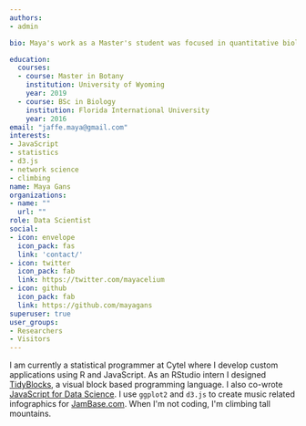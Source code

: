 ```yaml
---
authors:
- admin

bio: Maya's work as a Master's student was focused in quantitative biology. She loves coding and is extremely passionate about data science and data visualization.

education:
  courses:
  - course: Master in Botany
    institution: University of Wyoming
    year: 2019
  - course: BSc in Biology
    institution: Florida International University
    year: 2016
email: "jaffe.maya@gmail.com"
interests:
- JavaScript
- statistics
- d3.js
- network science
- climbing
name: Maya Gans
organizations:
- name: ""
  url: ""
role: Data Scientist
social:
- icon: envelope
  icon_pack: fas
  link: 'contact/'
- icon: twitter
  icon_pack: fab
  link: https://twitter.com/mayacelium
- icon: github
  icon_pack: fab
  link: https://github.com/mayagans
superuser: true
user_groups:
- Researchers
- Visitors
---
```


I am currently a statistical programmer at Cytel where I develop custom applications using R and JavaScript. As an RStudio intern I designed [TidyBlocks](https://tidyblocks.tech), a visual block based programming language. I also co-wrote [JavaScript for Data Science](https://js4ds.org). I use `ggplot2` and `d3.js` to create music related infographics for [JamBase.com](https://www.jambase.com/article/new-orleans-jazz-fest-after-dark-deep-dive). When I'm not coding, I'm climbing tall mountains.